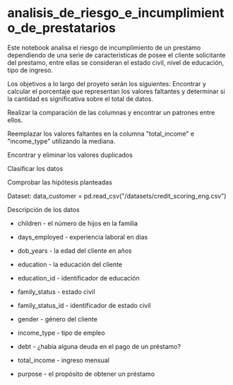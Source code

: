 # analisis_de_riesgo_e_incumplimiento_de_prestatarios
Este notebook analisa el riesgo de incumplimiento de un prestamo dependiendo de una serie de caracteristicas de posee el cliente solicitante del prestamo, entre ellas se consideran el estado civil, nivel de educación, tipo de ingreso.

Los objetivos a lo largo del proyeto serán los siguientes:
Encontrar y calcular el porcentaje que representan los valores faltantes y determinar si la cantidad es significativa sobre el total de datos.

Realizar la comparación de las columnas y encontrar un patrones entre ellos.

Reemplazar los valores faltantes en la columna "total_income" e "income_type" utilizando la mediana.

Encontrar y eliminar los valores duplicados

Clasificar los datos

Comprobar las hipótesis planteadas

Dataset:
data_customer = pd.read_csv("/datasets/credit_scoring_eng.csv")

Descripción de los datos

* children - el número de hijos en la familia
  
* days_employed - experiencia laboral en días
  
* dob_years - la edad del cliente en años

* education - la educación del cliente

* education_id - identificador de educación

* family_status - estado civil

* family_status_id - identificador de estado civil

* gender - género del cliente

* income_type - tipo de empleo

* debt - ¿había alguna deuda en el pago de un préstamo?

* total_income - ingreso mensual

* purpose - el propósito de obtener un préstamo
